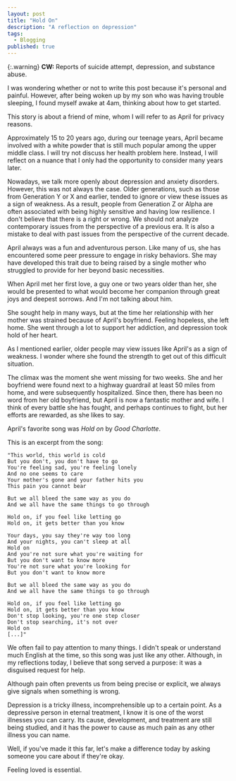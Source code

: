```yaml
---
layout: post
title: "Hold On"
description: "A reflection on depression" 
tags:
  - Blogging
published: true
---
```


{:.warning}
**CW:** Reports of suicide attempt, depression, and substance abuse.

I was wondering whether or not to write this post because it's personal and painful. However, after being woken up by my son who was having trouble sleeping, I found myself awake at 4am, thinking about how to get started.

This story is about a friend of mine, whom I will refer to as April for privacy reasons.

Approximately 15 to 20 years ago, during our teenage years, April became involved with a white powder that is still much popular among the upper middle class. I will try not discuss her health problem here. Instead, I will reflect on a nuance that I only had the opportunity to consider many years later.

Nowadays, we talk more openly about depression and anxiety disorders. However, this was not always the case. Older generations, such as those from Generation Y or X and earlier, tended to ignore or view these issues as a sign of weakness. As a result, people from Generation Z or Alpha are often associated with being highly sensitive and having low resilience. I don't believe that there is a right or wrong. We should not analyze contemporary issues from the perspective of a previous era. It is also a mistake to deal with past issues from the perspective of the current decade.

April always was a fun and adventurous person. Like many of us, she has encountered some peer pressure to engage in risky behaviors. She may have developed this trait due to being raised by a single mother who struggled to provide for her beyond basic necessities.

When April met her first love, a guy one or two years older than her, she would be presented to what would become her companion through great joys and deepest sorrows. And I'm not talking about him.

She sought help in many ways, but at the time her relationship with her mother was strained because of April's boyfriend. Feeling hopeless, she left home. She went through a lot to support her addiction, and depression took hold of her heart.

As I mentioned earlier, older people may view issues like April's as a sign of weakness. I wonder where she found the strength to get out of this difficult situation.

The climax was the moment she went missing for two weeks. She and her boyfriend were found next to a highway guardrail at least 50 miles from home, and were subsequently hospitalized. Since then, there has been no word from her old boyfriend, but April is now a fantastic mother and wife. I think of every battle she has fought, and perhaps continues to fight, but her efforts are rewarded, as she likes to say.

April's favorite song was *Hold on* by *Good Charlotte*.

This is an excerpt from the song:

```
"This world, this world is cold
But you don't, you don't have to go
You're feeling sad, you're feeling lonely
And no one seems to care
Your mother's gone and your father hits you
This pain you cannot bear

But we all bleed the same way as you do
And we all have the same things to go through

Hold on, if you feel like letting go
Hold on, it gets better than you know

Your days, you say they're way too long
And your nights, you can't sleep at all
Hold on
And you're not sure what you're waiting for
But you don't want to know more
You're not sure what you're looking for
But you don't want to know more

But we all bleed the same way as you do
And we all have the same things to go through

Hold on, if you feel like letting go
Hold on, it gets better than you know
Don't stop looking, you're one step closer
Don't stop searching, it's not over
Hold on
[...]"
```

We often fail to pay attention to many things. I didn't speak or understand much English at the time, so this song was just like any other. Although, in my reflections today, I believe that song served a purpose: it was a disguised request for help.

Although pain often prevents us from being precise or explicit, we always give signals when something is wrong.

Depression is a tricky illness, incomprehensible up to a certain point. As a depressive person in eternal treatment, I know it is one of the worst illnesses you can carry. Its cause, development, and treatment are still being studied, and it has the power to cause as much pain as any other illness you can name.

Well, if you've made it this far, let's make a difference today by asking someone you care about if they're okay.

Feeling loved is essential.